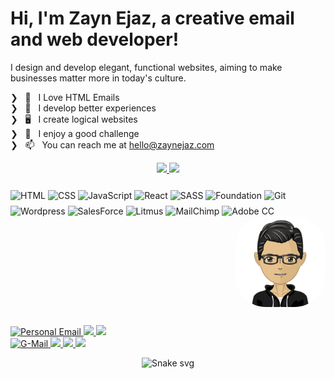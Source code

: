 # Hi, I'm Zayn Ejaz, a creative email and web developer! 
I design and develop elegant, functional websites, aiming to make businesses matter more in today's culture.

&#x276F; &#160;&#160;💌 &#160;&#160;I Love HTML Emails<br>
&#x276F; &#160;&#160;💎 &#160;&#160;I develop better experiences<br>
&#x276F; &#160;&#160;🖥 &#160;&#160;I create logical websites<br>
&#x276F; &#160;&#160;🧩 &#160;&#160;I enjoy a good challenge<br>
&#x276F; &#160;&#160;📫 &#160;&#160;You can reach me at <a href="mailto:hello@zaynejaz.com" style="color:#22a2e1;">hello@zaynejaz.com</a>


<div align="center">
    <a href="https://github.com/zaynejaz">
        <img height="180em" src="https://github-readme-stats.vercel.app/api?username=zaynejaz&show_icons=true&theme=algolia&include_all_commits=true&count_private=true"/>
    </a>
    <a href="https://github.com/zaynejaz">
        <img height="180em" src="https://github-readme-stats.vercel.app/api/top-langs/?username=zaynejaz&layout=compact&langs_count=7&theme=algolia"/>
    </a>
</div>

<div style="display: inline-block">
<br>
    <img align="center" alt="HTML" height="30" width="40" style="padding-top:8px;"src="https://cdn.jsdelivr.net/gh/devicons/devicon/icons/html5/html5-original.svg">
    <img align="center" alt="CSS" height="30" width="40" style="padding-top:8px;"src="https://cdn.jsdelivr.net/gh/devicons/devicon/icons/css3/css3-original.svg">
    <img align="center" alt="JavaScript" height="30" width="40" style="padding-top:8px;"src="https://cdn.jsdelivr.net/gh/devicons/devicon/icons/javascript/javascript-original.svg">
    <img align="center" alt="React" height="30" width="40" style="padding-top:8px;"src="https://cdn.jsdelivr.net/gh/devicons/devicon/icons/react/react-original.svg">
    <img align="center" alt="SASS" height="30" width="40" style="padding-top:8px;"src="https://cdn.jsdelivr.net/gh/devicons/devicon/icons/sass/sass-original.svg">
    <img align="center" alt="Foundation" height="30" width="40" style="padding-top:8px;"src="https://cdn.jsdelivr.net/gh/devicons/devicon/icons/foundation/foundation-original.svg">
    <img align="center" alt="Git" height="30" width="40" style="padding-top:8px;"src="https://cdn.jsdelivr.net/gh/devicons/devicon/icons/git/git-original.svg">
    <img align="center" alt="Wordpress" height="30" width="40" style="padding-top:8px;"src="https://cdn.jsdelivr.net/gh/devicons/devicon/icons/wordpress/wordpress-plain.svg">
    <img align="center" alt="SalesForce" height="30" width="40" style="padding-top:8px;"src="https://cdn.jsdelivr.net/gh/devicons/devicon/icons/salesforce/salesforce-original.svg">
    <img align="center" alt="Litmus" height="30" width="40" style="padding-top:8px;"src="https://cdn.svgporn.com/logos/litmus.svg">
    <img align="center" alt="MailChimp" height="30" width="40" style="padding-top:8px;"src="https://cdn.svgporn.com/logos/mailchimp-freddie.svg">
    <img align="center" alt="Adobe CC" height="30" width="40" style="padding-top:8px;"src="https://upload.wikimedia.org/wikipedia/commons/a/ac/Creative_Cloud.svg">
  <img align="right" alt="ZE-pic" height="145" style="border-radius:50px" src="https://raw.githubusercontent.com/zaynejaz/zaynejaz/master/profile-pic.png">
</div>
  
  ##
  
<div style="width:100%"> 
    <a href="mailto:hello@zaynejaz.com" target="_blank">
        <img src="https://img.shields.io/badge/Personal%20Email-ff8800?style=for-the-badge&logo=protonmail&logoColor=white" alt="Personal Email" target="_blank">
    </a>
    <a href="https://zaynejaz.com" target="_blank">
        <img src="https://img.shields.io/badge/-Portfolio-%2322a2e1?style=for-the-badge&logo=xda-developers&logoColor=white" target="_blank">
    </a> 
    <a href="https://zaynejaz.github.io" target="_blank">
        <img src="https://img.shields.io/badge/-Portfolio%20Alt-%2344d62e?style=for-the-badge&logo=stadia&logoColor=white" target="_blank">
    </a> 
    <br>
    <a href="mailto:zayn.ejaz@gmail.com" target="_blank">
        <img src="https://img.shields.io/badge/Gmail-D14836?style=for-the-badge&logo=gmail&logoColor=white" alt="G-Mail" target="_blank">
    </a>
    <a href="https://www.behance.net/zaynejaz" target="_blank">
        <img src="https://img.shields.io/badge/-Behance-%23333333?style=for-the-badge&logo=Behance&logoColor=white" target="_blank">
    </a> 
    <a href="https://www.linkedin.com/in/zaynejaz" target="_blank">
        <img src="https://img.shields.io/badge/-LinkedIn-%230077B5?style=for-the-badge&logo=linkedin&logoColor=white" target="_blank">
    </a>
    <a href="https://github.com/zaynejaz?tab=repositories" target="_blank">
        <img src="https://img.shields.io/badge/-Repos-%23141414?style=for-the-badge&logo=github&logoColor=white" target="_blank">
    </a>      
 <div align="center">

![Snake svg](https://github.com/zaynejaz/zaynejaz/blob/output/github-contribution-grid-snake.svg)
 </div>
 
</div>
